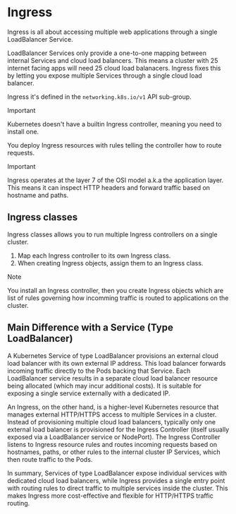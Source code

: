# Ingress

Ingress is all about accessing multiple web applications through a single LoadBalancer Service.

LoadBalancer Services only provide a one-to-one mapping between internal Services and cloud load balancers. This means a cluster with 25 internet facing apps will need
25 cloud load balanacers. Ingress fixes this by letting you expose multiple Services through a single cloud load balancer.

Ingress it's defined in the `networking.k8s.io/v1` API sub-group.

> [!IMPORTANT]
>
> Kubernetes doesn't have a builtin Ingress controller, meaning you need to install one.

You deploy Ingress resources with rules telling the controller how to route requests.

> [!IMPORTANT]
>
> Ingress operates at the layer 7 of the OSI model a.k.a the application layer. This means it can inspect HTTP headers
> and forward traffic based on hostname and paths.

## Ingress classes

Ingress classes allows you to run multiple Ingress controllers on a single cluster.

1. Map each Ingress controller to its own Ingress class.
2. When creating Ingress objects, assign them to an Ingress class.

> [!NOTE]
> 
> You install an Ingress controller, then you create Ingress objects which are list of rules governing how incomming traffic is routed to applications on the cluster.

## Main Difference with a Service (Type LoadBalancer)

A Kubernetes Service of type LoadBalancer provisions an external cloud load balancer with its own external IP address. This load balancer forwards incoming traffic directly to the Pods backing that Service. Each LoadBalancer service results in a separate cloud load balancer resource being allocated (which may incur additional costs). It is suitable for exposing a single service externally with a dedicated IP.

An Ingress, on the other hand, is a higher-level Kubernetes resource that manages external HTTP/HTTPS access to multiple Services in a cluster. Instead of provisioning multiple cloud load balancers, typically only one external load balancer is provisioned for the Ingress Controller (itself usually exposed via a LoadBalancer service or NodePort). The Ingress Controller listens to Ingress resource rules and routes incoming requests based on hostnames, paths, or other rules to the internal cluster IP Services, which then route traffic to the Pods.

In summary, Services of type LoadBalancer expose individual services with dedicated cloud load balancers, while Ingress provides a single entry point with routing rules to direct traffic to multiple services inside the cluster. This makes Ingress more cost-effective and flexible for HTTP/HTTPS traffic routing.
